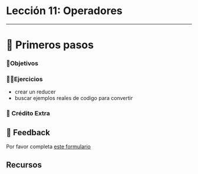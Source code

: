 # Lección 11: Operadores

----

# 🐾 Primeros pasos

### 🎯Objetivos

### 🏋️‍♂️Ejercicios

- crear un reducer
- buscar ejemplos reales de codigo para convertir

### 🍬 Crédito Extra

## 📣 Feedback
Por favor completa [este formulario](https://docs.google.com/forms/d/e/1FAIpQLSf6hxzKdcgkQv6EKjS1AXmGO_Y49Aa86zOpcveI3Xp-ZIHYTg/viewform?usp=pp_url&entry.1972342453={{MI-EMAIL}}&entry.1828471740=leccion-11)

## Recursos